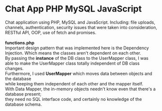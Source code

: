 # Chat App PHP MySQL JavaScript
Chat application using PHP, MySQL and JavaScript.
Including: file uploads, channels, authentication, security issues that were taken into consideration, RESTful API, OOP, use of fetch and promises.<br><br>
<b>functions.php</b><br>
Important design pattern that was implemented here is the Dependency Injection. Which means the classes aren't dependent on each other.<br>
By passing the <b>instance</b> of the DB class to the UserMapper class, I was able to make the UserMapper class totally independent of DB class changes.<br>
Furthermore, I used <b>UserMapper</b> which moves data between objects and the database<br>
while keeping them independent of each other and the mapper itself.<br>
With Data Mapper, the in-memory objects needn't know even that there's a database present;<br>
they need no SQL interface code, and certainly no knowledge of the database schema.

